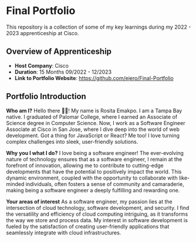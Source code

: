 # Final Portfolio

This repository is a collection of some of my key learnings during my 2022 - 2023 apprenticeship at Cisco.

## Overview of Apprenticeship
- **Host Company**: Cisco
- **Duration**: 15 Months 09/2022 - 12/2023
- **Link to Portfolio Website**: https://github.com/ejero/Final-Portfolio

## Portfolio Introduction
**Who am I?**
Hello there 👋🏽! My name is Rosita Emakpo. I am a Tampa Bay native. I graduated of Palomar College, where I earned an Associate of Science degree in Computer Science. Now, I work as a Software Engineer Associate at Cisco in San Jose, where I dive deep into the world of web
development. Got a thing for JavaScript or React? Me too! I love turning complex challenges into sleek, user-friendly solutions.

**Why you I what I do?**
I love being a software engineer! The ever-evolving nature of technology ensures that as a software engineer, I remain at the forefront of innovation, allowing me to contribute to cutting-edge developments that have the potential to positively impact the world. This dynamic environment, coupled with the opportunity to collaborate with like-minded individuals, often fosters a sense of community and camaraderie, making being a software engineer a deeply fulfilling and rewarding one.


**Your areas of interest** 
As a software engineer, my passion lies at the intersection of cloud technology, software development, and security. I find the versatility and efficiency of cloud computing intriguing, as it transforms the way we store and process data. My interest in software development is fueled by the satisfaction of creating user-friendly applications that seamlessly integrate with cloud infrastructures. 